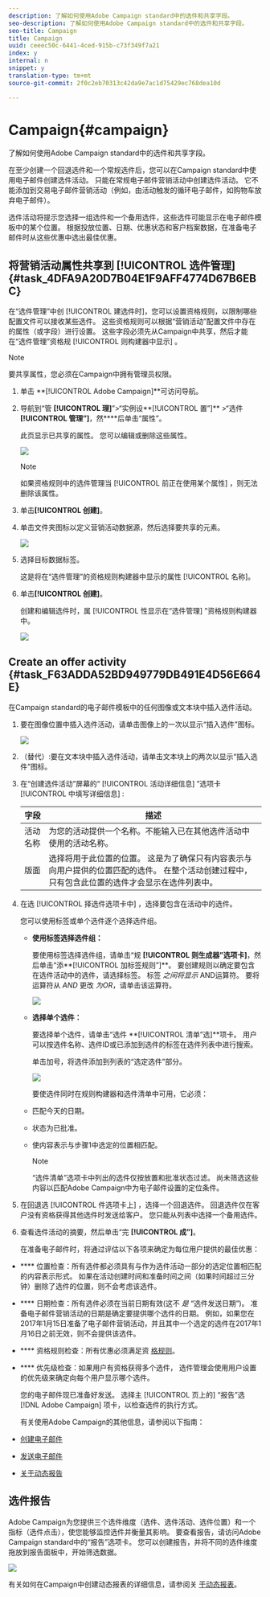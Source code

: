 ```yaml
---
description: 了解如何使用Adobe Campaign standard中的选件和共享字段。
seo-description: 了解如何使用Adobe Campaign standard中的选件和共享字段。
seo-title: Campaign
title: Campaign
uuid: ceeec50c-6441-4ced-915b-c73f349f7a21
index: y
internal: n
snippet: y
translation-type: tm+mt
source-git-commit: 2f0c2eb70313c42da9e7ac1d75429ec768dea10d

---
```



# Campaign{#campaign}

了解如何使用Adobe Campaign standard中的选件和共享字段。

在至少创建一个回退选件和一个常规选件后，您可以在Campaign standard中使用电子邮件创建选件活动。 只能在常规电子邮件营销活动中创建选件活动。 它不能添加到交易电子邮件营销活动（例如，由活动触发的循环电子邮件，如购物车放弃电子邮件）。

选件活动将提示您选择一组选件和一个备用选件，这些选件可能显示在电子邮件模板中的某个位置。 根据投放位置、日期、优惠状态和客户档案数据，在准备电子邮件时从这些优惠中选出最佳优惠。

## 将营销活动属性共享到 [!UICONTROL 选件管理]{#task_4DFA9A20D7B04E1F9AFF4774D67B6EBC}

在“选件管理”中创 [!UICONTROL 建选件时]，您可以设置资格规则，以限制哪些配置文件可以接收某些选件。 这些资格规则可以根据“营销活动”配置文件中存在的属性（或字段）进行设置。 这些字段必须先从Campaign中共享，然后才能在“选件管理”资格规 [!UICONTROL 则构建器中显示] 。

>[!NOTE]
>
>要共享属性，您必须在Campaign中拥有管理员权限。

1. 单击 **[!UICONTROL Adobe Campaign]**可访问导航。
1. 导航到“管 **[!UICONTROL 理]**”>“实例设**[!UICONTROL &#x200B;置”]** >“选件 **[!UICONTROL 管理”]**，然****后单击“属性”。

   此页显示已共享的属性。 您可以编辑或删除这些属性。

   ![](assets/campaign-share5.png)

   >[!NOTE]
   >
   >如果资格规则中的选件管理当 [!UICONTROL 前正在使用某个属性] ，则无法删除该属性。

1. 单击&#x200B;**[!UICONTROL 创建]**。

1. 单击文件夹图标以定义营销活动数据源，然后选择要共享的元素。

   ![](assets/campaign-share7.png)

1. 选择目标数据标签。

   这是将在“选件管理”的资格规则构建器中显示的属性 [!UICONTROL 名称]。

1. 单击&#x200B;**[!UICONTROL 创建]**。

   创建和编辑选件时，属 [!UICONTROL 性显示在“选件管理] ”资格规则构建器中。

   ![](assets/campaign-share2.png)

## Create an offer activity {#task_F63ADDA52BD949779DB491E4D56E664E}

在Campaign standard的电子邮件模板中的任何图像或文本块中插入选件活动。

1. 要在图像位置中插入选件活动，请单击图像上的一次以显示“插入选件”图标。

   ![](assets/insert-offer-activity.png)

1. （替代）:要在文本块中插入选件活动，请单击文本块上的两次以显示“插入选件”图标。

1. 在“创建选件活动”屏幕的“ [!UICONTROL 活动详细信息] ”选项卡 [!UICONTROL 中填写详细信息] :

   | 字段 | 描述 |
   |---|---|
   | 活动名称 | 为您的活动提供一个名称。不能输入已在其他选件活动中使用的活动名称。 |
   | 版面 | 选择将用于此位置的位置。 这是为了确保只有内容表示与向用户提供的位置匹配的选件。 在整个活动创建过程中，只有包含此位置的选件才会显示在选件列表中。 |

1. 在选 [!UICONTROL 择选件选项卡中] ，选择要包含在活动中的选件。

   您可以使用标签或单个选件逐个选择选件组。

   * **使用标签选择选件组：**

      要使用标签选择选件组，请单击“规 **[!UICONTROL 则生成器”选项卡]**，然后单击“添**[!UICONTROL &#x200B;加标签规则”]**。 要创建规则以确定要包含在选件活动中的选件，请选择标签。 标签 _之间将显示_ AND运算符。 要将运算符从 _AND_ 更改 _为OR_，请单击该运算符。

      ![](assets/offer-actvity-rule-builder.png)

   * **选择单个选件：**

      要选择单个选件，请单击“选件 **[!UICONTROL 清单”选]**项卡。 用户可以按选件名称、选件ID或已添加到选件的标签在选件列表中进行搜索。

      单击加号，将选件添加到列表的“选定选件”部分。

      ![](assets/create-offer2.png)

      要使选件同时在规则构建器和选件清单中可用，它必须：

   * 匹配今天的日期。
   * 状态为已批准。
   * 使内容表示与步骤1中选定的位置相匹配。

      >[!NOTE]
      >
      >“选件清单”选项卡中列出的选件仅按放置和批准状态过滤。 尚未筛选这些内容以匹配Adobe Campaign中为电子邮件设置的定位条件。

1. 在回退选 [!UICONTROL 件选项卡上] ，选择一个回退选件。 回退选件仅在客户没有资格获得其他选件时发送给客户。 您只能从列表中选择一个备用选件。
1. 查看选件活动的摘要，然后单击“完 **[!UICONTROL 成”]**。

   在准备电子邮件时，将通过评估以下各项来确定为每位用户提供的最佳优惠：

* **** 位置检查：所有选件都必须具有与作为选件活动一部分的选定位置相匹配的内容表示形式。 如果在活动创建时间和准备时间之间（如果时间超过三分钟）删除了选件的位置，则不会考虑该选件。
* **** 日期检查：所有选件必须在当前日期有效(这不 _是_ “选件发送日期”)。 准备电子邮件营销活动的日期是确定要提供哪个选件的日期。 例如，如果您在2017年1月15日准备了电子邮件营销活动，并且其中一个选定的选件在2017年1月16日之前无效，则不会提供该选件。

* **** 资格规则检查：所有优惠必须满足资 [格规则](offers.md#task_6C4AE487377D424FA133ACCA6AF741D4)。

* **** 优先级检查：如果用户有资格获得多个选件，  选件管理会使用用户设置的优先级来确定向每个用户显示哪个选件。

   您的电子邮件现已准备好发送。 选择主 [!UICONTROL 页上的] “报告”选 [!DNL Adobe Campaign] 项卡，以检查选件的执行方式。

   有关使用Adobe Campaign的其他信息，请参阅以下指南：

* [创建电子邮件](https://docs.campaign.adobe.com/doc/standard/en/CHA_Email_messages_Creating_an_email.html)
* [发送电子邮件](https://docs.adobe.com/content/help/en/campaign-standard/using/testing-and-sending/about-sending-messages-with-campaign.html)
* [关于动态报告](https://docs.campaign.adobe.com/doc/standard/en/RPT_About_reporting_About_dynamic_reports.html)

## 选件报告

Adobe Campaign为您提供三个选件维度（选件、选件活动、选件位置）和一个指标（选件点击），使您能够监控选件并衡量其影响。 要查看报告，请访问Adobe Campaign standard中的“报告”选项卡。 您可以创建报告，并将不同的选件维度拖放到报告面板中，开始筛选数据。

![](assets/offers-reports.png)

有关如何在Campaign中创建动态报表的详细信息，请参阅关 [于动态报表](https://docs.campaign.adobe.com/doc/standard/en/RPT_About_reporting_About_dynamic_reports.html)。